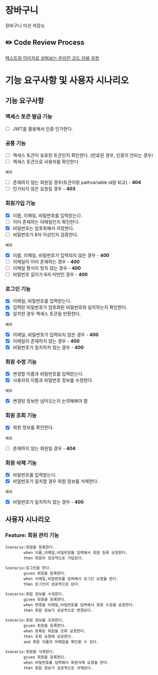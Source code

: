 # 장바구니

장바구니 미션 저장소

## ✏️ Code Review Process

[텍스트와 이미지로 살펴보는 온라인 코드 리뷰 과정](https://github.com/next-step/nextstep-docs/tree/master/codereview)

# 기능 요구사항 및 사용자 시나리오

## 기능 요구사항

### 액세스 토큰 발급 기능

- [ ] JWT를 활용해서 인증 인가한다.

### 공통 기능

- [ ] 액세스 토큰이 유효한 토큰인지 확인한다. (만료된 경우, 인증이 안되는 경우)
- [ ] 엑세스 토큰으로 사용자를 확인한다.

`예외`

- [ ] 존재하지 않는 회원일 경우(토큰이랑 pathvariable id랑 비교) - **404**
- [ ] 인가되지 않은 요청일 경우 - **403**

### 회원가입 기능

- [x] 이름, 이메일, 비밀번호를 입력받는다.
- [ ] 이미 존재하는 이메일인지 확인한다.
- [x] 비밀번호는 암호화해서 저장한다.
- [ ] 비밀번호가 8자 이상인지 검증한다.

`예외`

- [x] 이름, 이메일, 비밀번호가 입력되지 않은 경우 - **400**
- [ ] 이메일이 이미 존재하는 경우 - **400**
- [ ] 이메일 형식이 맞지 않는 경우 - **400**
- [ ] 비밀번호 길이가 8자 미만인 경우 - **400**

### 로그인 기능

- [x] 이메일, 비밀번호를 입력받는다.
- [x] 입력된 비밀번호가 암호화된 비밀번호와 일치하는지 확인한다.
- [x] 일치한 경우 액세스 토큰을 반환한다.

`예외`

- [x] 이메일, 비밀번호가 입력되지 않은 경우 - **400**
- [x] 이메일이 존재하지 않는 경우 - **400**
- [x] 비밀번호가 일치하지 않는 경우 - **400**

### 회원 수정 기능

- [x] 변경할 이름과 비밀번호를 입력받는다.
- [x] 사용자의 이름과 비밀번호 정보를 수정한다.

`예외`

- [x] 변경된 정보만 넘어오는지 논의해봐야 함

### 회원 조회 기능

- [x] 회원 정보를 확인한다.

`예외`

- [ ] 존재하지 않는 회원일 경우 - **404**

### 회원 삭제 기능

- [x] 비밀번호를 입력받는다.
- [x] 비밀번호가 일치할 경우 회원 정보를 삭제한다.

`예외`

- [x] 비밀번호가 일치하지 않는 경우 - **400**

## 사용자 시나리오

### Feature: 회원 관리 기능

```
Scenario:회원을 등록한다.
        when 이름,이메일,비밀번호를 입력해서 회원 등록 요청한다.
        then 회원이 성공적으로 가입된다.
```

```
Scenario:로그인을 한다.
        given 회원을 등록한다.
        when 이메일,비밀번호를 입력해서 로그인 요청을 한다.
        then 로그인이 성공적으로 된다.
```

```
Scenario:회원 정보를 수정한다.
        given 회원을 등록한다.
        when 변경할 이메일,비밀번호를 입력해서 회원 수정을 요청한다.
        then 회원 정보가 성공적으로 변경된다.
```

```
Scenario:회원 정보를 조회한다.
        given 회원을 등록한다.
        when 등록된 회원을 조회 요청한다.
        then 조회 요청에 성공한다.
        and 회원 이름과 이메일을 확인할 수 있다.
```

```
Scenario:회원을 삭제한다.
        given 회원을 등록한다.
        when 비밀번호를 입력해서 회원삭제 요청을 한다.
        then 회원 정보가 성공적으로 삭제된다. 
```

